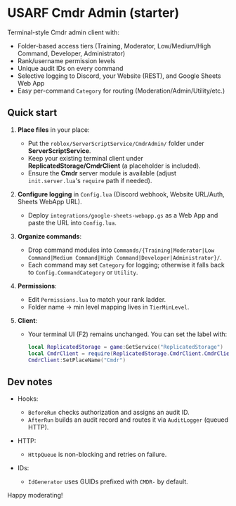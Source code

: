 # USARF Cmdr Admin (starter)

Terminal-style Cmdr admin client with:
- Folder-based access tiers (Training, Moderator, Low/Medium/High Command, Developer, Administrator)
- Rank/username permission levels
- Unique audit IDs on every command
- Selective logging to Discord, your Website (REST), and Google Sheets Web App
- Easy per-command `Category` for routing (Moderation/Admin/Utility/etc.)

## Quick start

1) **Place files** in your place:
   - Put the `roblox/ServerScriptService/CmdrAdmin/` folder under **ServerScriptService**.
   - Keep your existing terminal client under **ReplicatedStorage/CmdrClient** (a placeholder is included).
   - Ensure the **Cmdr** server module is available (adjust `init.server.lua`'s `require` path if needed).

2) **Configure logging** in `Config.lua` (Discord webhook, Website URL/Auth, Sheets WebApp URL).
   - Deploy `integrations/google-sheets-webapp.gs` as a Web App and paste the URL into `Config.lua`.

3) **Organize commands**:
   - Drop command modules into `Commands/{Training|Moderator|Low Command|Medium Command|High Command|Developer|Administrator}/`.
   - Each command may set `Category` for logging; otherwise it falls back to `Config.CommandCategory` or `Utility`.

4) **Permissions**:
   - Edit `Permissions.lua` to match your rank ladder.
   - Folder name → min level mapping lives in `TierMinLevel`.

5) **Client**:
   - Your terminal UI (F2) remains unchanged. You can set the label with:
     ```lua
     local ReplicatedStorage = game:GetService("ReplicatedStorage")
     local CmdrClient = require(ReplicatedStorage.CmdrClient.CmdrClient)
     CmdrClient:SetPlaceName("Cmdr")
     ```

## Dev notes

- Hooks:
  - `BeforeRun` checks authorization and assigns an audit ID.
  - `AfterRun` builds an audit record and routes it via `AuditLogger` (queued HTTP).

- HTTP:
  - `HttpQueue` is non-blocking and retries on failure.

- IDs:
  - `IdGenerator` uses GUIDs prefixed with `CMDR-` by default.

Happy moderating!

